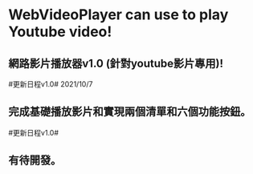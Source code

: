 # WebVideoPlayer can use to play Youtube video!
## 網路影片播放器v1.0 (針對youtube影片專用)!

#更新日程v1.0# 2021/10/7
## 完成基礎播放影片和實現兩個清單和六個功能按鈕。

#更新日程v1.0#
## 有待開發。

